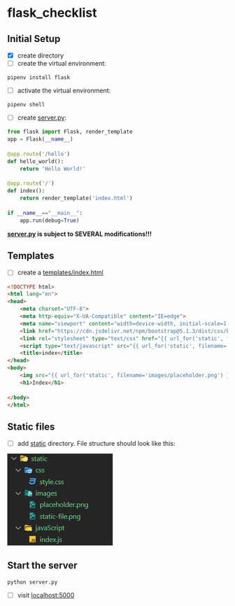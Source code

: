 # flask_checklist

## Initial Setup

- [x] create directory
- [ ] create the virtual environment:

```
pipenv install flask
```
- [ ] activate the virtual environment:

```
pipenv shell
```

- [ ] create [server.py](server.py):

```py
from flask import Flask, render_template
app = Flask(__name__)  

@app.route('/hello')        
def hello_world():
    return 'Hello World!'

@app.route('/')
def index():
    return render_template('index.html')

if __name__=="__main__":    
    app.run(debug=True)
```

**[server.py](server.py) is subject to SEVERAL modifications!!!** 

## Templates

- [ ] create a [templates/index.html](templates/index.html)

```html
<!DOCTYPE html>
<html lang="en">
<head>
    <meta charset="UTF-8">
    <meta http-equiv="X-UA-Compatible" content="IE=edge">
    <meta name="viewport" content="width=device-width, initial-scale=1.0">
    <link href="https://cdn.jsdelivr.net/npm/bootstrap@5.1.3/dist/css/bootstrap.min.css" rel="stylesheet" integrity="sha384-1BmE4kWBq78iYhFldvKuhfTAU6auU8tT94WrHftjDbrCEXSU1oBoqyl2QvZ6jIW3" crossorigin="anonymous">
    <link rel="stylesheet" type="text/css" href="{{ url_for('static', filename='css/style.css') }}">
    <script type="text/javascript" src="{{ url_for('static', filename='javaScript/index.js') }}"></script>
    <title>index</title>
</head>
<body>
    <img src="{{ url_for('static', filename='images/placeholder.png') }}">
    <h1>Index</h1>

</body>
</html>
```
## Static files

- [ ] add [static](static) directory. File structure should look like this:

![](static/images/static-file.png)

## Start the server

```
python server.py
```
 - [ ] visit [localhost:5000](http://localhost:5000/)




